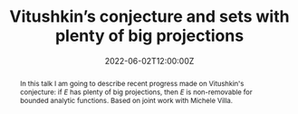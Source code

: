 ﻿---
title: "Vitushkin’s conjecture and sets with plenty of big projections"

event: Bilbao Analysis and PDE
event_url: https://sites.google.com/view/apdebilbao

location: Basque Center for Applied Mathematics (Bilbao)
# address:
# street: 450 Serra Mall
# city: Stanford
#  region: CA
#  postcode: '94305'
#  country: United States

# summary: An example talk using Wowchemy's Markdown slides feature.
# abstract: "Lorem ipsum dolor sit amet, consectetur adipiscing elit. Duis posuere tellusac convallis placerat. Proin tincidunt magna sed ex sollicitudin condimentum. Sed ac faucibus dolor, scelerisque sollicitudin nisi. Cras purus urna, suscipit quis sapien eu, pulvinar tempor diam."

summary: ""
abstract: "In this talk I am going to describe recent progress made on Vitushkin's conjecture: if $E$ has plenty of big projections, then $E$ is non-removable for bounded analytic functions. Based on joint work with Michele Villa."
# Talk start and end times.
#   End time can optionally be hidden by prefixing the line with `#`.
date: "2022-06-02T12:00:00Z"
# date_end: "2030-06-01T15:00:00Z"
all_day: false

# Schedule page publish date (NOT talk date).
publishDate: "2017-01-01T00:00:00Z"

authors: []
tags: []

# Is this a featured talk? (true/false)
featured: false

# image:
#  caption: 'Image credit: [**Unsplash**](https://unsplash.com/photos/bzdhc5b3Bxs)'
#  focal_point: Right

links:
# - icon: twitter
#  icon_pack: fab
#  name: Follow
#  url: https://twitter.com/georgecushen
url_code: ""
url_pdf: ""
url_slides: ""
url_video: ""

# Markdown Slides (optional).
#   Associate this talk with Markdown slides.
#   Simply enter your slide deck's filename without extension.
#   E.g. `slides = "example-slides"` references `content/slides/example-slides.md`.
#   Otherwise, set `slides = ""`.
# slides: example

# Projects (optional).
#   Associate this post with one or more of your projects.
#   Simply enter your project's folder or file name without extension.
#   E.g. `projects = ["internal-project"]` references `content/project/deep-learning/index.md`.
#   Otherwise, set `projects = []`.
# projects:
# - example
---
